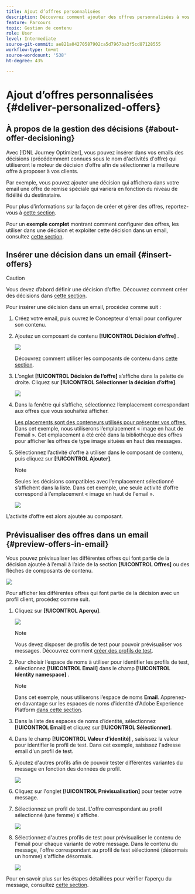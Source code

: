 ```yaml
---
title: Ajout d’offres personnalisées
description: Découvrez comment ajouter des offres personnalisées à vos messages
feature: Parcours
topic: Gestion de contenu
role: User
level: Intermediate
source-git-commit: ae821a04270587902ca5d7967ba3f5cd87128555
workflow-type: tm+mt
source-wordcount: '538'
ht-degree: 43%

---
```


# Ajout d’offres personnalisées {#deliver-personalized-offers}

## À propos de la gestion des décisions {#about-offer-decisioning}

Avec [!DNL Journey Optimizer], vous pouvez insérer dans vos emails des décisions (précédemment connues sous le nom d&#39;activités d&#39;offre) qui utiliseront le moteur de décision d’offre afin de sélectionner la meilleure offre à proposer à vos clients.

Par exemple, vous pouvez ajouter une décision qui affichera dans votre email une offre de remise spéciale qui variera en fonction du niveau de fidélité du destinataire.

Pour plus d’informations sur la façon de créer et gérer des offres, reportez-vous à [cette section](offers/get-started/starting-offer-decisioning.md).

Pour un **exemple complet** montrant comment configurer des offres, les utiliser dans une décision et exploiter cette décision dans un email, consultez [cette section](offers/offers-e2e.md#insert-decision-in-email).


## Insérer une décision dans un email {#insert-offers}

>[!CAUTION]
>
>Vous devez d’abord définir une décision d’offre. Découvrez comment créer des décisions dans [cette section](offers/offer-activities/create-offer-activities.md).

Pour insérer une décision dans un email, procédez comme suit :

1. Créez votre email, puis ouvrez le Concepteur d&#39;email pour configurer son contenu.

1. Ajoutez un composant de contenu **[!UICONTROL Décision d’offre]** .

   ![](assets/deliver-offer-component.png)

   Découvrez comment utiliser les composants de contenu dans [cette section](content-components.md).

1. L’onglet **[!UICONTROL Décision de l’offre]** s’affiche dans la palette de droite. Cliquez sur **[!UICONTROL Sélectionner la décision d’offre]**.

   ![](assets/deliver-offer-tab.png)

1. Dans la fenêtre qui s’affiche, sélectionnez l’emplacement correspondant aux offres que vous souhaitez afficher.

   [Les placements sont des conteneurs utilisés pour présenter vos offres. ](offers/offer-library/creating-placements.md) Dans cet exemple, nous utiliserons l’emplacement « image en haut de l&#39;email ». Cet emplacement a été créé dans la bibliothèque des offres pour afficher les offres de type image situées en haut des messages.

1. Sélectionnez l’activité d’offre à utiliser dans le composant de contenu, puis cliquez sur **[!UICONTROL Ajouter]**.

   >[!NOTE]
   >
   >Seules les décisions compatibles avec l’emplacement sélectionné s’affichent dans la liste. Dans cet exemple, une seule activité d’offre correspond à l’emplacement « image en haut de l&#39;email ».

   ![](assets/deliver-offer-placement.png)

L’activité d’offre est alors ajoutée au composant.


## Prévisualiser des offres dans un email {#preview-offers-in-email}

Vous pouvez prévisualiser les différentes offres qui font partie de la décision ajoutée à l’email à l’aide de la section **[!UICONTROL Offres]** ou des flèches de composants de contenu.

![](assets/deliver-offer-preview.png)

Pour afficher les différentes offres qui font partie de la décision avec un profil client, procédez comme suit.

1. Cliquez sur **[!UICONTROL Aperçu]**.  

   ![](assets/deliver-offer-preview-button.png)

   >[!NOTE]
   >
   >Vous devez disposer de profils de test pour pouvoir prévisualiser vos messages. Découvrez comment [créer des profils de test](building-journeys/creating-test-profiles.md).

1. Pour choisir l’espace de noms à utiliser pour identifier les profils de test, sélectionnez **[!UICONTROL Email]** dans le champ **[!UICONTROL Identity namespace]** .

   >[!NOTE]
   >
   >Dans cet exemple, nous utiliserons l’espace de noms **Email**. Apprenez-en davantage sur les espaces de noms d&#39;identité d&#39;Adobe Experience Platform [dans cette section](https://experienceleague.adobe.com/docs/experience-platform/identity/namespaces.html?lang=fr#getting-started).

1. Dans la liste des espaces de noms d’identité, sélectionnez **[!UICONTROL Email]** et cliquez sur **[!UICONTROL Sélectionner]**.

1. Dans le champ **[!UICONTROL Valeur d’identité]** , saisissez la valeur pour identifier le profil de test. Dans cet exemple, saisissez l&#39;adresse email d&#39;un profil de test.

   <!--For example enter smith@adobe.com and click the **[!UICONTROL Add profile]** button.-->

1. Ajoutez d&#39;autres profils afin de pouvoir tester différentes variantes du message en fonction des données de profil.

   ![](assets/deliver-offer-test-profiles.png)

1. Cliquez sur l&#39;onglet **[!UICONTROL Prévisualisation]** pour tester votre message.

1. Sélectionnez un profil de test. L&#39;offre correspondant au profil sélectionné (une femme) s&#39;affiche.

   ![](assets/deliver-offer-test-profile-female-preview.png)

1. Sélectionnez d&#39;autres profils de test pour prévisualiser le contenu de l&#39;email pour chaque variante de votre message. Dans le contenu du message, l&#39;offre correspondant au profil de test sélectionné (désormais un homme) s&#39;affiche désormais.

   ![](assets/deliver-offer-test-profile-male-preview.png)

Pour en savoir plus sur les étapes détaillées pour vérifier l’aperçu du message, consultez [cette section](#preview-your-messages).
